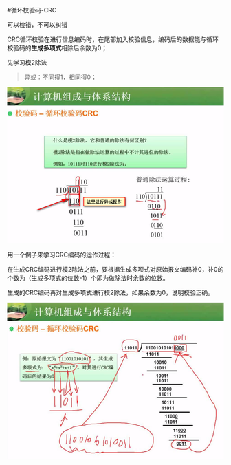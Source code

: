#循环校验码-CRC

可以检错，不可以纠错

CRC循环校验在进行信息编码时，在尾部加入校验信息，编码后的数据能与循环校验码的**生成多项式**相除后余数为0；

先学习模2除法

> 异或：不同得1，相同得0；

![](/imgs/1.2.17-1模2除法.png)

用一个例子来学习CRC编码的运作过程：

在生成CRC编码进行模2除法之前，要根据生成多项式对原始报文编码补0，补0的个数为（生成多项式的位数-1）个即为做除法时余数的位数。

生成的CRC编码再对生成多项式进行模2除法，如果余数为0，说明校验正确。


![](/imgs/1.2.17-2求CRC编码.png)



